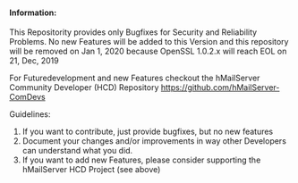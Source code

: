 #### Information:

This Repositority provides only Bugfixes for Security and Reliability Problems.
No new Features will be added to this Version and this repository will be removed on Jan 1, 2020
because OpenSSL 1.0.2.x will reach EOL on 21, Dec, 2019

For Futuredevelopment and new Features checkout the hMailServer Community Developer (HCD) 
Repository https://github.com/hMailServer-ComDevs

Guidelines:
1) If you want to contribute, just provide bugfixes, but no new features
2) Document your changes and/or improvements in way other Developers can understand what you did.
3) If you want to add new Features, please consider supporting the hMailServer HCD Project (see above)
